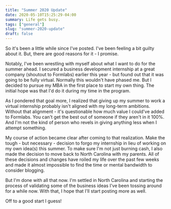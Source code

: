 ```yaml
---
title: "Summer 2020 Update"
date: 2020-05-10T15:25:29-04:00
summary: Life gets busy.
tags: ["general"]
slug: "summer-2020-update"
draft: false
---
```


So it's been a little while since I've posted. I've been feeling a bit guilty about it. But, there are good reasons for it - I promise.

Notably, I've been wrestling with myself about what I want to do for the summer ahead. I secured a business development internship at a great company (shoutout to Formlabs) earlier this year - but found out that it was going to be fully virtual. Normally this wouldn't have phased me. But I decided to pursue my MBA in the first place to start my own thing. The initial hope was that I'd do it during my time in the program.

As I pondered that goal more, I realized that giving up my summer to work a virtual internship probably isn't aligned with my long-term ambitions. Without that alignment - it's questionable how much value I could've added to Formlabs. You can't get the best out of someone if they aren't in it 100%. And I'm not the kind of person who revels in giving anything less when I attempt something.

My course of action became clear after coming to that realization. Make the tough - but necessary - decision to forgo my internship in lieu of working on my own idea(s) this summer. To make sure I'm not just burning cash, I also made the decision to move back to North Carolina with my parents. All of these decisions and changes have roiled my life over the past few weeks and made it almost impossible to find the time or mental bandwidth to consider blogging.

But I'm done with all that now. I'm settled in North Carolina and starting the process of validating some of the business ideas I've been tossing around for a while now. With that, I hope that I'll start posting more as well. 

Off to a good start I guess!